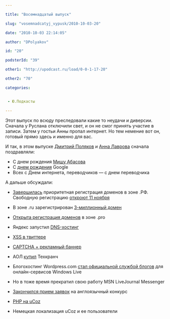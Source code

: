 ```yaml
---

title: "Восемнадцатый выпуск"

slug: "vosemnadcatyj_vypusk/2010-10-03-20"

date: "2010-10-03 22:14:05"

author: "DPolyakov"

id: "20"

podsterId: "39"

other1: "http://upodcast.ru/load/0-0-1-17-20"

other2: "70"

categories:


 - Ю.Подкасты

---
```

Этот выпуск по всюду преследовали какие то неудачи и диверсии. Сначала у Руслана отключили свет, и он не смог принять участие в записи. Затем у гостьи Анны пропал интернет. Но тем немение вот он, готовый прямо здесь и именно для вас.

И так, в этом выпуске [Дмитрий Поляков](http://dimapolyakov.ru "http://dimapolyakov.ru") и [Анна Лаврова](http://twitter.com/lavrovanna "http://twitter.com/lavrovanna") сначала поздравляли:

*   С днем рождения [Мишу Абасова](http://abasov.net/ "http://abasov.net/")
*   С [днем рождения](http://news.ferra.ru/hard/2010/09/27/103440/ "http://news.ferra.ru/hard/2010/09/27/103440/") Google
*   Всех с Днем интернета, переводчиков — с днем переводчика

А дальше обсуждали:

*   [Завершилась](http://lenta.ru/news/2010/09/16/domains/  "http://lenta.ru/news/2010/09/16/domains/ ") приоритетная регистрация доменов в зоне .РФ. Свободную регистрацию [откроют 11 ноября](http://internet.cnews.ru/news/top/index.shtml?2010/10/01/410500 "http://internet.cnews.ru/news/top/index.shtml?2010/10/01/410500")
*   В зоне .ru зарегистрирован [3-миллионный домен](http://lenta.ru/news/2010/09/25/ru/ "http://lenta.ru/news/2010/09/25/ru/")
*   [Открыта регистрация доменов](http://nic.ru/dns/domain/pro.html) в зоне .pro
*   Яндекс запустил [DNS-хостинг](http://pdd.yandex.ru/help/section9/ "http://pdd.yandex.ru/help/section9/")
*   [XSS в твиттере]( http://lenta.ru/news/2010/09/21/twitter/ )
*   [CAPTCHA + рекламный баннер](http://habrahabr.ru/blogs/internet_reklama/104785/ "http://habrahabr.ru/blogs/internet_reklama/104785/")
*   АОЛ [купил](http://lenta.ru/news/2010/09/28/techcrunch "http://lenta.ru/news/2010/09/28/techcrunch") Техкранч
*   Блогохостинг Wordpress.com [стал официальной службой блогов](http://lenta.ru/news/2010/09/28/windows/ "http://lenta.ru/news/2010/09/28/windows/") для онлайн-сервисов Windows Live
*   Но в тоже время прекратил свою работу MSN LiveJournal Messenger

*   [Закончился прием заявок](http://win.ucoz.com/news/first_stage/2010-09-23-4 "http://win.ucoz.com/news/first_stage/2010-09-23-4") на англоязычный конкурс
*   [PHP на uCoz](http://twitter.com/ucoz_ru/status/25667346598 "http://twitter.com/ucoz_ru/status/25667346598")
*   Немецкая локализация uCoz и ее пользователи